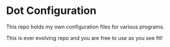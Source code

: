 # Dot Configuration

This repo holds my own configuration files for various programs. 

This is ever evolving repo and you are free to use as you see fit!
